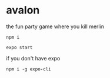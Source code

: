 # avalon

the fun party game where you kill merlin

    npm i

    expo start

if you don't have expo 

    npm i -g expo-cli